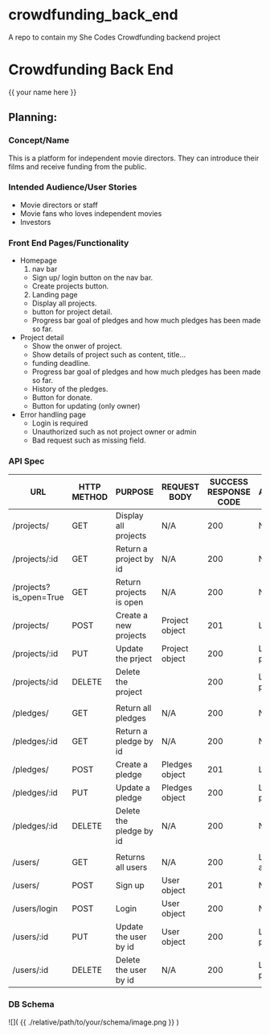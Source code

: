 # crowdfunding_back_end

A repo to contain my She Codes Crowdfunding backend project

# Crowdfunding Back End

{{ your name here }}

## Planning:

### Concept/Name

This is a platform for independent movie directors.
They can introduce their films and receive funding from the public.

### Intended Audience/User Stories

- Movie directors or staff
- Movie fans who loves independent movies
- Investors

### Front End Pages/Functionality

- Homepage
  1. nav bar
  - Sign up/ login button on the nav bar.
  - Create projects button.
  2. Landing page
  - Display all projects.
  - button for project detail.
  - Progress bar goal of pledges and how much pledges has been made so far.
- Project detail
  - Show the onwer of project.
  - Show details of project such as content, title...
  - funding deadline.
  - Progress bar goal of pledges and how much pledges has been made so far.
  - History of the pledges.
  - Button for donate.
  - Button for updating (only owner)
- Error handling page
  - Login is required
  - Unauthorized such as not project owner or admin
  - Bad request such as missing field.

### API Spec

| URL                    | HTTP METHOD | PURPOSE                 | REQUEST BODY   | SUCCESS RESPONSE CODE | Autnetication/Authorisation                        |
| ---------------------- | ----------- | ----------------------- | -------------- | --------------------- | -------------------------------------------------- |
| /projects/             | GET         | Display all projects    | N/A            | 200                   | N/A                                                |
| /projects/:id          | GET         | Return a project by id  | N/A            | 200                   | N/A                                                |
| /projects?is_open=True | GET         | Return projects is open | N/A            | 200                   | N/A                                                |
| /projects/             | POST        | Create a new projects   | Project object | 201                   | Login required                                     |
| /projects/:id          | PUT         | Update the prject       | Project object | 200                   | Login required /Must be the project owner or admin |
| /projects/:id          | DELETE      | Delete the project      |                | 200                   | Login required /Must be the project owner or admin |
|                        |             |                         |                |                       |                                                    |
| /pledges/              | GET         | Return all pledges      | N/A            | 200                   | N/A                                                |
| /pledges/:id           | GET         | Return a pledge by id   | N/A            | 200                   | N/A                                                |
| /pledges/              | POST        | Create a pledge         | Pledges object | 201                   | Login required                                     |
| /pledges/:id           | PUT         | Update a pledge         | Pledges object | 200                   | Login required /Must be the project owner or admin |
| /pledges/:id           | DELETE      | Delete the pledge by id | N/A            | 200                   | N/A                                                |
|                        |             |                         |                |                       |                                                    |
| /users/                | GET         | Returns all users       | N/A            | 200                   | Login required /Must be the admin                  |
| /users/                | POST        | Sign up                 | User object    | 201                   | N/A                                                |
| /users/login           | POST        | Login                   | User object    | 200                   | N/A                                                |
| /users/:id             | PUT         | Update the user by id   | User object    | 200                   | Login required /Must be the project owner or admin |
| /users/:id             | DELETE      | Delete the user by id   | N/A            | 200                   | Login required /Must be the project owner or admin |

### DB Schema

![]( {{ ./relative/path/to/your/schema/image.png }} )
